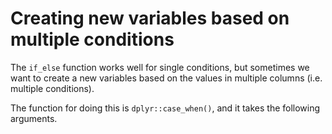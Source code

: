 # Creating new variables based on multiple conditions

The `if_else` function works well for single conditions, but sometimes we want to create a new variables based on the values in multiple columns (i.e. multiple conditions).

The function for doing this is `dplyr::case_when()`, and it takes the following arguments. 



